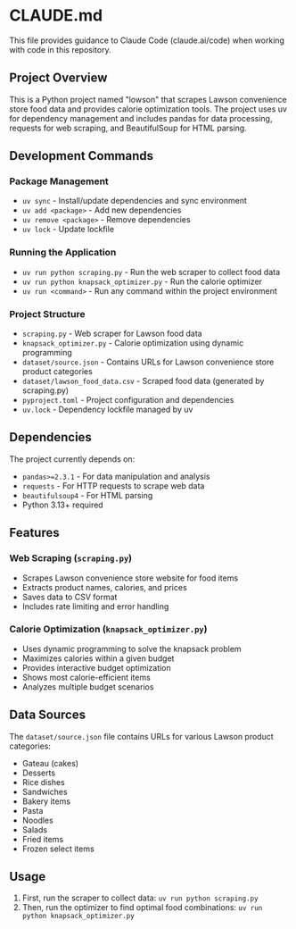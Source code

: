 # CLAUDE.md

This file provides guidance to Claude Code (claude.ai/code) when working with code in this repository.

## Project Overview

This is a Python project named "lowson" that scrapes Lawson convenience store food data and provides calorie optimization tools. The project uses uv for dependency management and includes pandas for data processing, requests for web scraping, and BeautifulSoup for HTML parsing.

## Development Commands

### Package Management
- `uv sync` - Install/update dependencies and sync environment
- `uv add <package>` - Add new dependencies
- `uv remove <package>` - Remove dependencies
- `uv lock` - Update lockfile

### Running the Application
- `uv run python scraping.py` - Run the web scraper to collect food data
- `uv run python knapsack_optimizer.py` - Run the calorie optimizer
- `uv run <command>` - Run any command within the project environment

### Project Structure
- `scraping.py` - Web scraper for Lawson food data
- `knapsack_optimizer.py` - Calorie optimization using dynamic programming
- `dataset/source.json` - Contains URLs for Lawson convenience store product categories
- `dataset/lawson_food_data.csv` - Scraped food data (generated by scraping.py)
- `pyproject.toml` - Project configuration and dependencies
- `uv.lock` - Dependency lockfile managed by uv

## Dependencies

The project currently depends on:
- `pandas>=2.3.1` - For data manipulation and analysis
- `requests` - For HTTP requests to scrape web data
- `beautifulsoup4` - For HTML parsing
- Python 3.13+ required

## Features

### Web Scraping (`scraping.py`)
- Scrapes Lawson convenience store website for food items
- Extracts product names, calories, and prices
- Saves data to CSV format
- Includes rate limiting and error handling

### Calorie Optimization (`knapsack_optimizer.py`)
- Uses dynamic programming to solve the knapsack problem
- Maximizes calories within a given budget
- Provides interactive budget optimization
- Shows most calorie-efficient items
- Analyzes multiple budget scenarios

## Data Sources

The `dataset/source.json` file contains URLs for various Lawson product categories:
- Gateau (cakes)
- Desserts
- Rice dishes
- Sandwiches
- Bakery items
- Pasta
- Noodles
- Salads
- Fried items
- Frozen select items

## Usage

1. First, run the scraper to collect data: `uv run python scraping.py`
2. Then, run the optimizer to find optimal food combinations: `uv run python knapsack_optimizer.py`